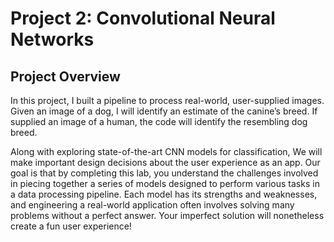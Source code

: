 # Project 2: Convolutional Neural Networks


## Project Overview

In this project, I built a pipeline to process real-world, user-supplied images.
Given an image of a dog, I will identify an estimate of the canine’s breed. If supplied an image of a human,
the code will identify the resembling dog breed.

Along with exploring state-of-the-art CNN models for classification, We will make important design decisions about the user experience as an app.
Our goal is that by completing this lab, you understand the challenges involved in piecing together a series of models designed to perform various tasks
in a data processing pipeline. Each model has its strengths and weaknesses, and engineering a real-world application often involves solving many problems
without a perfect answer. Your imperfect solution will nonetheless create a fun user experience!
